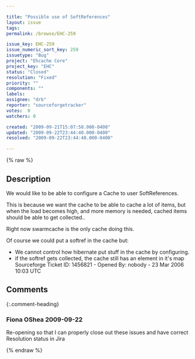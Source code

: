 ```yaml
---

title: "Possible use of SoftReferences"
layout: issue
tags: 
permalink: /browse/EHC-259

issue_key: EHC-259
issue_numeric_sort_key: 259
issuetype: "Bug"
project: "Ehcache Core"
project_key: "EHC"
status: "Closed"
resolution: "Fixed"
priority: ""
components: ""
labels: 
assignee: "drb"
reporter: "sourceforgetracker"
votes:  0
watchers: 0

created: "2009-09-21T15:07:58.000-0400"
updated: "2009-09-22T23:44:40.000-0400"
resolved: "2009-09-22T23:44:40.000-0400"

---
```




{% raw %}



## Description

<div markdown="1" class="description">

We would like to be able to configure a Cache to user
SoftReferences.

This is because we want the cache to be able to cache a
lot of items, but when the load becomes high, and more
memory is needed, cached items should be able to get
collected..

Right now swarmcache is the only cache doing this.


Of course we could put a softref in the cache but:
- We cannot control how hibernate put stuff in the
cache by configuring.
- if the softref gets collected, the cache still has an
element in it's map
Sourceforge Ticket ID: 1456821 - Opened By: nobody - 23 Mar 2006 10:03 UTC

</div>

## Comments


{:.comment-heading}
### **Fiona OShea** <span class="date">2009-09-22</span>

<div markdown="1" class="comment">

Re-opening so that I can properly close out these issues and have correct Resolution status in Jira

</div>



{% endraw %}
